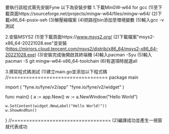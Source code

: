 要執行該程式需先安裝Fyne
以下為安裝步驟
1.下載MinGW-w64 for gcc
(1)至下載頁面https://sourceforge.net/projects/mingw-w64/files/mingw-w64/
(2)下載x86_64-posix-seh
(3)解壓縮檔案
(4)把路徑bin添加至環境變數
(5)輸入gcc -v測試

2.安裝MSYS2 
(1)至下載頁面https://www.msys2.org/
(2)下載檔案"msys2-x86_64-20221028.exe"並安裝
   (https://mirrors.cloud.tencent.com/msys2/distrib/x86_64/msys2-x86_64-20221028.exe)
(3)安裝完成後開啟其終端機
(4)輸入pacman -Syu
(5)輸入pacman -S git mingw-w64-x86_64-toolchain
(6)有選項時就選all

3.撰寫程式碼測試
(1)建立main.go並添加以下程式碼
//==================================
package main

import (
	"fyne.io/fyne/v2/app"
	"fyne.io/fyne/v2/widget"
)

func main() {
	a := app.New()
	w := a.NewWindow("Hello World")

	w.SetContent(widget.NewLabel("Hello World!"))
	w.ShowAndRun()
}
//==================================
(2)編譯成功並產生一視窗就代表成功